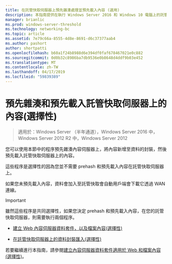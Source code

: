 ```yaml
---
title: 在託管快取伺服器上預先雜湊處理並預先載入內容 (選用)
description: 本指南提供在執行 Windows Server 2016 和 Windows 10 電腦上的託管快取模式部署 BranchCache 的指示
manager: brianlic
ms.prod: windows-server-threshold
ms.technology: networking-bc
ms.topic: article
ms.assetid: 7e79c66a-8555-4d8e-8691-d6c37377aab4
ms.author: pashort
author: shortpatti
ms.openlocfilehash: b60a1f24b8988d6e394df0faf678467021e0c882
ms.sourcegitcommit: 0d0b32c8986ba7db9536e0b8648d4ddf9b03e452
ms.translationtype: MT
ms.contentlocale: zh-TW
ms.lasthandoff: 04/17/2019
ms.locfileid: "59839389"
---
```

# <a name="prehash-and-preload-content-on-the-hosted-cache-server-optional"></a>預先雜湊和預先載入託管快取伺服器上的內容\(選擇性\)

>適用於：Windows Server （半年通道），Windows Server 2016 中，Windows Server 2012 R2 中，Windows Server 2012

您可以使用本節中的程序預先雜湊內容伺服器上，將內容新增至資料的封裝，然後預先載入託管快取伺服器上的內容。 

這些程序是選擇性的因為您並不需要 prehash 和預先載入內容在託管快取伺服器上。 

如果您未預先載入內容，資料會加入至託管快取會自動用戶端會下載它透過 WAN 連線。

>[!IMPORTANT]
>雖然這些程序是共同選擇性，如果您決定 prehash 和預先載入內容，在您的託管快取伺服器，則需要執行兩個程序。

- [建立 Web 內容伺服器資料套件，以及檔案內容&#40;選擇性&#41;](8-Bc-Data-Packages.md)
  
- [在託管快取伺服器上的資料封裝匯入&#40;選擇性&#41;](9-Bc-Import-Data.md)

若要繼續進行本指南，請參閱[建立內容伺服器資料套件適用於 Web 和檔案內容&#40;選擇性&#41;](8-Bc-Data-Packages.md)。